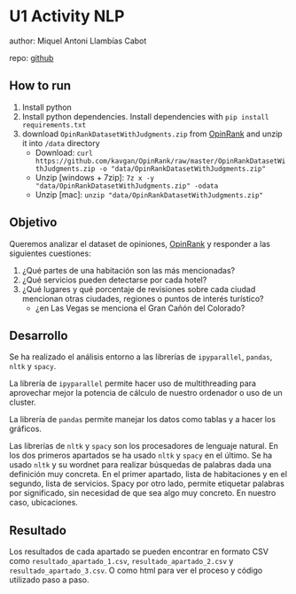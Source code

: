 # U1 Activity NLP

author: Miquel Antoni Llambías Cabot

repo: [github](https://github.com/MiquelToni/p2-analisis-validaciones)

## How to run

1. Install python
2. Install python dependencies. Install dependencies with `pip install requirements.txt`
3. download `OpinRankDatasetWithJudgments.zip` from [OpinRank](https://github.com/kavgan/OpinRank/tree/master) and unzip it into `/data` directory
    - Download: `curl https://github.com/kavgan/OpinRank/raw/master/OpinRankDatasetWithJudgments.zip -o "data/OpinRankDatasetWithJudgments.zip"`
    - Unzip [windows + 7zip]: `7z x -y "data/OpinRankDatasetWithJudgments.zip" -odata`
    - Unzip [mac]: `unzip "data/OpinRankDatasetWithJudgments.zip"`

## Objetivo

Queremos analizar el dataset de opiniones, [OpinRank](https://github.com/kavgan/OpinRank/tree/master) y responder a las siguientes cuestiones:

1. ¿Qué partes de una habitación son las más mencionadas?
2. ¿Qué servicios pueden detectarse por cada hotel?
3. ¿Qué lugares y qué porcentaje de revisiones sobre cada ciudad mencionan otras ciudades, regiones o puntos de interés turístico?
    - ¿en Las Vegas se menciona el Gran Cañón del Colorado?

## Desarrollo

Se ha realizado el análisis entorno a las librerías de `ipyparallel`, `pandas`, `nltk` y `spacy`.

La librería de `ipyparallel` permite hacer uso de multithreading para aprovechar mejor la potencia de cálculo de nuestro ordenador o uso de un cluster.

La librería de `pandas` permite manejar los datos como tablas y a hacer los gráficos.

Las librerías de `nltk` y `spacy` son los procesadores de lenguaje natural. En los dos primeros apartados se ha usado `nltk` y `spacy` en el último. Se ha usado `nltk` y su wordnet para realizar búsquedas de palabras dada una definición muy concreta. En el primer apartado, lista de habitaciones y en el segundo, lista de servicios.
Spacy por otro lado, permite etiquetar palabras por significado, sin necesidad de que sea algo muy concreto. En nuestro caso, ubicaciones.

## Resultado

Los resultados de cada apartado se pueden encontrar en formato CSV como `resultado_apartado_1.csv`, `resultado_apartado_2.csv` y `resultado_apartado_3.csv`. O como html para ver el proceso y código utilizado paso a paso.
